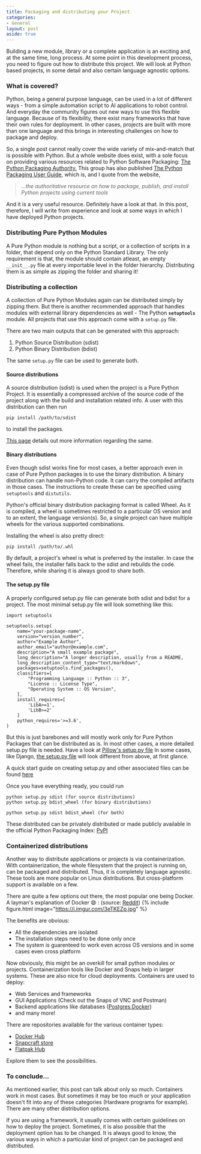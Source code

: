 ```yaml
---
title: Packaging and distributing your Project
categories:
- General
layout: post
aside: true
---
```

Building a new module, library or a complete application is an exciting and, at the same time, long process. At some point in this development process, you need to figure out how to distribute this project. We will look at Python based projects, in some detail and also certain language agnostic options.

<!-- more -->

### What is covered?
Python, being a general purpose language, can be used in a lot of different ways - from a simple automation script to AI applications to robot control. And everyday the community figures out new ways to use this flexible language. Because of its flexibility, there exist many frameworks that have their own rules for deployment. In other cases, projects are built with more than one language and this brings in interesting challenges on how to package and deploy.

So, a single post cannot really cover the wide variety of mix-and-match that is possible with Python. But a whole website does exist, with a sole focus on providing various resources related to Python Software Packaging: [The Python Packaging Authority.](https://www.pypa.io/en/latest/) This group has also published [The Python Packaging User Guide](https://packaging.python.org/), which is, and I quote from the website, 
>_...the authoritative resource on how to package, publish, and install Python projects using current tools_

And it is a very useful resource. Definitely have a look at that. In this post, therefore, I will write from experience and look at some ways in which I have deployed Python projects.

### Distributing Pure Python Modules
A Pure Python module is nothing but a script, or a collection of scripts in a folder, that depend only on the Python Standard Library. The only requirement is that, the module should contain atleast, an empty `__init__.py` file at every importable level in the folder hierarchy.
Distributing them is as simple as zipping the folder and sharing it!

### Distributing a collection
A collection of Pure Python Modules again can be distributed simply by zipping them. But there is another recommended approach that handles modules with external library dependencies as well - The Python **`setuptools`** module. All projects that use this approach come with a `setup.py` file.

There are two main outputs that can be generated with this approach:
 1. Python Source Distribution (sdist)
 2. Python Binary Distribution (bdist)

The same `setup.py` file can be used to generate both.

#### Source distributions
A source distribution (sdist) is used when the project is a Pure Python Project. It is essentially a compressed archive of the source code of the project along with the build and installation related info. A user with this distribution can then run 
```
pip install /path/to/sdist
```
to install the packages.

[This page](https://docs.python.org/3/distutils/sourcedist.html) details out more information regarding the same.

#### Binary distributions
Even though sdist works fine for most cases, a better approach even in case of Pure Python packages is to use the binary distribution.
A binary distribution can handle non-Python code. It can carry the compiled artifacts in those cases. The instructions to create these can be specified using `setuptools` and `distutils`.

Python's official binary distribution packaging format is called Wheel. As it is compiled, a wheel is sometimes restricted to a particular OS version and to an extent, the language version(s). So, a single project can have multiple wheels for the various supported combinations.

Installing the wheel is also pretty direct:
```
pip install /path/to/.whl
```
By default, a project's wheel is what is preferred by the installer. In case the wheel fails, the installer falls back to the sdist and rebuilds the code. Therefore, while sharing it is always good to share both.

#### The setup.py file
A properly configured setup.py file can generate both sdist and bdist for a project. The most minimal setup.py file will look something like this:

```
import setuptools

setuptools.setup(
    name="your-package-name",
    version="version_number",
    author="Example Author",
    author_email="author@example.com",
    description="A small example package",
    long_description="A longer description, usually from a README,
    long_description_content_type="text/markdown",
    packages=setuptools.find_packages(),
    classifiers=[
        "Programming Language :: Python :: 3",
        "License :: License Type",
        "Operating System :: OS Version",
    ],
    install_requires=[
        'LibA>=1',
        'LibB>=2'
    ]
    python_requires='>=3.6',
)
```
But this is just barebones and will mostly work only for Pure Python Packages that can be distributed as is. In most other cases, a more detailed setup.py file is needed. Have a look at [Pillow's setup.py file](https://github.com/python-pillow/Pillow/blob/master/setup.py)
In some cases, like Django, [the setup.py file](https://github.com/django/django/blob/master/setup.py) will look different from above, at first glance.

A quick start guide on creating setup.py and other associated files can be found [here](https://packaging.python.org/tutorials/packaging-projects/)

Once you have everything ready, you could run
```
python setup.py sdist (for source distributions)
python setup.py bdist_wheel (for binary distributions)

python setup.py sdist bdist_wheel (for both)
```

These distributed can be privately distributed or made publicly available in the official Python Packaging Index: [PyPI](https://pypi.org/)

### Containerized distributions
Another way to distribute applications or projects is via containerization. With containerization, the whole filesystem that the project is running on, can be packaged and distributed. Thus, it is completely language agnostic. These tools are more popular on Linux distributions. But cross-platform support is available on a few.

There are quite a few options out there, the most popular one being Docker.
A layman's explanation of Docker :smile: : (source: [Reddit](https://www.reddit.com/r/ProgrammerHumor/comments/cw58z7/it_works_on_my_machine/))
{% include figure.html image="https://i.imgur.com/3eTKEZp.jpg" %}

The benefits are obvious:
 * All the dependencies are isolated
 * The installation steps need to be done only once 
 * The system is guarenteed to work even across OS versions and in some cases even cross platform

Now obviously, this might be an overkill for small python modules or projects. Containerization tools like Docker and Snaps help in larger systems. These are also nice for cloud deployments. Containers are used to deploy:
 * Web Services and frameworks
 * GUI Applications (Check out the Snaps of VNC and Postman)
 * Backend applications like databases ([Postgres Docker](https://hub.docker.com/_/postgres))
 * and many more!

There are repositories available for the various container types:
 * [Docker Hub](https://hub.docker.com)
 * [Snapcraft store](https://snapcraft.io/)
 * [Flatpak Hub](https://flathub.org/home)

Explore them to see the possibilities.

### To conclude...
As mentioned earlier, this post can talk about only so much. Containers work in most cases. But sometimes it may be too much or your application doesn't fit into any of these categories (Hardware programs for example). There are many other distribution options. 

If you are using a framework, it usually comes with certain guidelines on how to deploy the project. Sometimes, it is also possible that the deployment option has to be changed. It is always good to know, the various ways in which a particular kind of project can be packaged and distributed. 